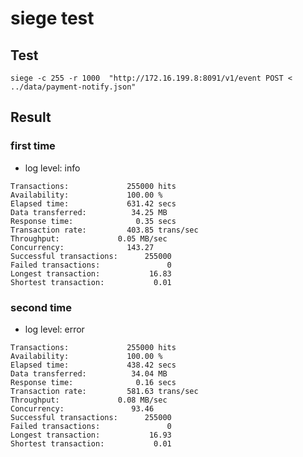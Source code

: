 # siege test

## Test
`siege -c 255 -r 1000  "http://172.16.199.8:8091/v1/event POST < ../data/payment-notify.json"`

## Result

### first time
- log level: info

```
Transactions:		      255000 hits
Availability:		      100.00 %
Elapsed time:		      631.42 secs
Data transferred:	       34.25 MB
Response time:		        0.35 secs
Transaction rate:	      403.85 trans/sec
Throughput:		        0.05 MB/sec
Concurrency:		      143.27
Successful transactions:      255000
Failed transactions:	           0
Longest transaction:	       16.83
Shortest transaction:	        0.01
```


### second time
- log level: error

```
Transactions:		      255000 hits
Availability:		      100.00 %
Elapsed time:		      438.42 secs
Data transferred:	       34.04 MB
Response time:		        0.16 secs
Transaction rate:	      581.63 trans/sec
Throughput:		        0.08 MB/sec
Concurrency:		       93.46
Successful transactions:      255000
Failed transactions:	           0
Longest transaction:	       16.93
Shortest transaction:	        0.01
```
